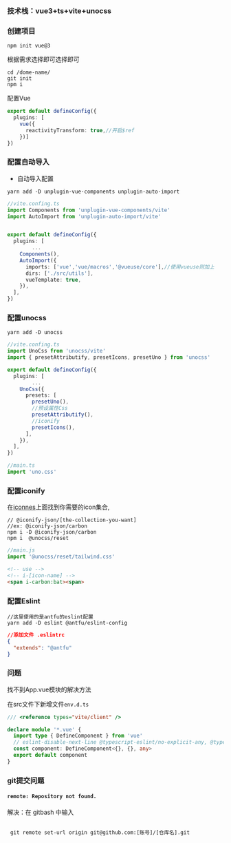 

### 技术栈：vue3+ts+vite+unocss

### 创建项目

```
npm init vue@3
```

根据需求选择即可选择即可

```
cd /dome-name/
git init
npm i 
```

配置Vue

```ts
export default defineConfig({
  plugins: [
    vue({
      reactivityTransform: true,//开启$ref
    })]
})
```



### 配置自动导入

- 自动导入配置

```
yarn add -D unplugin-vue-components unplugin-auto-import 
```

```typescript
//vite.confing.ts
import Components from 'unplugin-vue-components/vite'
import AutoImport from 'unplugin-auto-import/vite'


export default defineConfig({
  plugins: [
		...
    Components(),
    AutoImport({
      imports: ['vue','vue/macros','@vueuse/core'],//使用vueuse则加上
      dirs: ['./src/utils'],
      vueTemplate: true,
    }),
  ],
})
```

### 配置unocss

```
yarn add -D unocss
```

```typescript
//vite.confing.ts
import UnoCss from 'unocss/vite'
import { presetAttributify, presetIcons, presetUno } from 'unocss'

export default defineConfig({
  plugins: [
		...
    UnoCss({
      presets: [
        presetUno(),
        //预设属性Css
        presetAttributify(),
        //iconify
        presetIcons(),
      ],
    }),
  ],
})
```

```ts
//main.ts
import 'uno.css'
```

### 配置iconify

在[iconnes]( https://icones.js.org/)上面找到你需要的icon集合,

```
// @iconify-json/[the-collection-you-want]  
//ex: @iconify-json/carbon
npm i -D @iconify-json/carbon
npm i  @unocss/reset
```

```typescript
//main.js
import '@unocss/reset/tailwind.css'
```

```html
<!-- use -->
<!-- i-[icon-name] -->
<span i-carbon:bat><span>
```

### 

### 配置Eslint

```
//这里使用的是antfu的eslint配置
yarn add -D eslint @antfu/eslint-config
```

```json
//添加文件 .eslintrc
{
  "extends": "@antfu"
}
```

### 问题

找不到App.vue模块的解决方法

在src文件下新增文件`env.d.ts`

```ts
/// <reference types="vite/client" />

declare module '*.vue' {
  import type { DefineComponent } from 'vue'
  // eslint-disable-next-line @typescript-eslint/no-explicit-any, @typescript-eslint/ban-types
  const component: DefineComponent<{}, {}, any>
  export default component
}
```

### git提交问题

#### `remote: Repository not found.`

解决：在 gitbash 中输入

```

 git remote set-url origin git@github.com:[账号]/[仓库名].git
```

